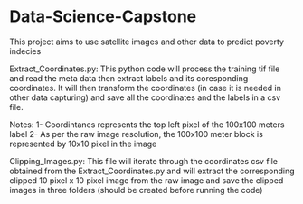 # Data-Science-Capstone
This project aims to use satellite images and other data to predict poverty indecies 

Extract_Coordinates.py:
This python code will process the training tif file and read the meta data then extract labels and its coresponding coordinates.
It will then transform the coordinates (in case it is needed in other data capturing) and save all the coordinates and the labels in a csv file.

Notes:
1- Coordintanes represents the top left pixel of the 100x100 meters label 
2- As per the raw image resolution, the 100x100 meter block is represented by 10x10 pixel in the image

Clipping_Images.py:
This file will iterate through the coordinates csv file obtained from the Extract_Coordinates.py and will extract the corresponding clipped 10 pixel x 10 pixel image from the raw image and save the clipped images in three folders (should be created before running the code)
